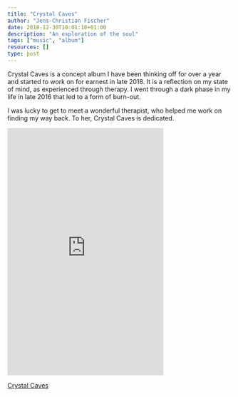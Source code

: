```yaml
---
title: "Crystal Caves"
author: "Jens-Christian Fischer"
date: 2018-12-30T10:01:18+01:00
description: "An exploration of the soul"
tags: ["music", "album"]
resources: []
type: post
---
```


Crystal Caves is a concept album I have been thinking off for over a year and started to work
on for earnest in late 2018. It is a reflection on my state of mind, as experienced through
therapy. I went through a dark phase in my life in late 2016 that led to a form of burn-out. 

I was lucky to get to meet a wonderful therapist, who helped me work on finding my way back. To her, 
Crystal Caves is dedicated.

<iframe style="border: 0; width: 350px; height: 555px;" src="https://bandcamp.com/EmbeddedPlayer/album=229541788/size=large/bgcol=ffffff/linkcol=0687f5/transparent=true/" seamless><a href="http://jens-christianfischer.bandcamp.com/album/crystal-caves">Crystal Caves by Jens-Christian Fischer</a></iframe>

[Crystal Caves](https://jens-christianfischer.bandcamp.com/album/crystal-caves)
